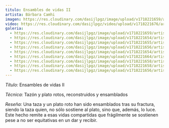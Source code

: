 ```yaml
---
titulo: Ensambles de vidas II
artista: Bárbara Camhi
imagen: https://res.cloudinary.com/dasijlpgz/image/upload/v1718221659/artistas/B%C3%A1rbara%20Camhi/Ensambles%20de%20vidas%20II/P1090678.jpg
video: https://res.cloudinary.com/dasijlpgz/video/upload/v1718221676/artistas/B%C3%A1rbara%20Camhi/Ensambles%20de%20vidas%20II/Ensambles_de_vida_web.mp4
galeria:
  - https://res.cloudinary.com/dasijlpgz/image/upload/v1718221659/artistas/B%C3%A1rbara%20Camhi/Ensambles%20de%20vidas%20II/P1090678.jpg
  - https://res.cloudinary.com/dasijlpgz/image/upload/v1718221654/artistas/B%C3%A1rbara%20Camhi/Ensambles%20de%20vidas%20II/P1090673.jpg
  - https://res.cloudinary.com/dasijlpgz/image/upload/v1718221655/artistas/B%C3%A1rbara%20Camhi/Ensambles%20de%20vidas%20II/P1090669.jpg
  - https://res.cloudinary.com/dasijlpgz/image/upload/v1718221656/artistas/B%C3%A1rbara%20Camhi/Ensambles%20de%20vidas%20II/P1090674.jpg
  - https://res.cloudinary.com/dasijlpgz/image/upload/v1718221654/artistas/B%C3%A1rbara%20Camhi/Ensambles%20de%20vidas%20II/P1090671.jpg
  - https://res.cloudinary.com/dasijlpgz/image/upload/v1718221664/artistas/B%C3%A1rbara%20Camhi/Ensambles%20de%20vidas%20II/P1090682.jpg
  - https://res.cloudinary.com/dasijlpgz/image/upload/v1718221658/artistas/B%C3%A1rbara%20Camhi/Ensambles%20de%20vidas%20II/P1090680.jpg
  - https://res.cloudinary.com/dasijlpgz/image/upload/v1718221658/artistas/B%C3%A1rbara%20Camhi/Ensambles%20de%20vidas%20II/P1090681.jpg
  - https://res.cloudinary.com/dasijlpgz/image/upload/v1718221656/artistas/B%C3%A1rbara%20Camhi/Ensambles%20de%20vidas%20II/P1090677.jpg
---
```

*Título:* Ensambles de vidas II

*Técnica:* Tazón y plato rotos, reconstruidos y ensamblados

*Reseña:* Una taza y un plato roto han sido ensamblados tras su fractura, siendo la taza quien, no sólo sostiene al plato, sino que, además, lo luce. Este hecho remite a esas vidas compartidas que frágilmente se sostienen pese a no ser equitativas en un dar y recibir.
